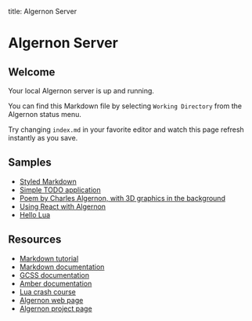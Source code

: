 title: Algernon Server

# Algernon Server

Welcome
-------

Your local Algernon server is up and running.

You can find this Markdown file by selecting `Working Directory` from the Algernon status menu.

Try changing `index.md` in your favorite editor and watch this page refresh instantly as you save.

Samples
-------

* [Styled Markdown](greetings)
* [Simple TODO application](todo)
* [Poem by Charles Algernon, with 3D graphics in the background](threejs)
* [Using React with Algernon](react)
* [Hello Lua](lua)


Resources
---------

* [Markdown tutorial](http://markdowntutorial.com/)
* [Markdown documentation](https://daringfireball.net/projects/markdown/basics)
* [GCSS documentation](https://github.com/yosssi/gcss/blob/master/README.md)
* [Amber documentation](https://github.com/eknkc/amber/blob/master/README.md)
* [Lua crash course](http://luatut.com/crash_course.html)
* [Algernon web page](http://algernon.roboticoverlords.org/)
* [Algernon project page](https://github.com/xyproto/algernon/)
